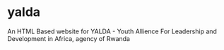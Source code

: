 # yalda
An HTML Based website for YALDA - Youth Allience For Leadership and Development in Africa, agency of Rwanda
